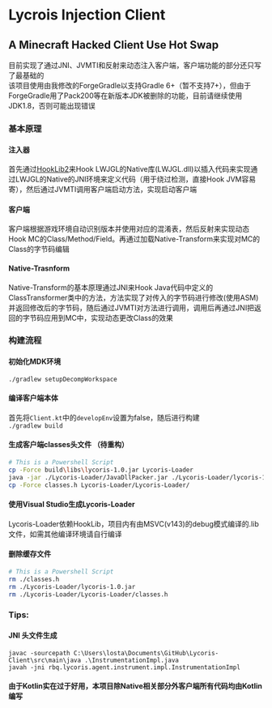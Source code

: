 # Lycrois Injection Client
## A Minecraft Hacked Client Use Hot Swap

目前实现了通过JNI、JVMTI和反射来动态注入客户端，客户端功能的部分还只写了最基础的  
该项目使用由我修改的ForgeGradle以支持Gradle 6+（暂不支持7+），但由于ForgeGradle用了Pack200等在新版本JDK被删除的功能，目前请继续使用JDK1.8，否则可能出现错误

### 基本原理

#### 注入器
首先通过[HookLib2](https://github.com/HoShiMin/HookLib)来Hook LWJGL的Native库(LWJGL.dll)以插入代码来实现通过LWJGL的Native的JNI环境来定义代码（用于绕过检测，直接Hook JVM容易寄），然后通过JVMTI调用客户端启动方法，实现启动客户端

#### 客户端
客户端根据游戏环境自动识别版本并使用对应的混淆表，然后反射来实现动态Hook MC的Class/Method/Field。再通过加载Native-Transform来实现对MC的Class的字节码编辑

#### Native-Trasnform
Native-Transform的基本原理通过JNI来Hook Java代码中定义的ClassTransformer类中的方法，方法实现了对传入的字节码进行修改(使用ASM)并返回修改后的字节码，随后通过JVMTI对方法进行调用，调用后再通过JNI把返回的字节码应用到MC中，实现动态更改Class的效果

### 构建流程
#### 初始化MDK环境
```./gradlew setupDecompWorkspace```
#### 编译客户端本体
首先将`Client.kt`中的`developEnv`设置为false，随后进行构建  
```./gradlew build```
#### 生成客户端classes头文件 （待重构）
```sh
# This is a Powershell Script
cp -Force build\libs\lycoris-1.0.jar Lycoris-Loader
java -jar ./Lycoris-Loader/JavaDllPacker.jar ./Lycoris-Loader/lycoris-1.0.jar
cp -Force classes.h Lycoris-Loader/Lycoris-Loader/
```
#### 使用Visual Studio生成Lycoris-Loader
Lycoris-Loader依赖HookLib，项目内有由MSVC(v143)的debug模式编译的.lib文件，如需其他编译环境请自行编译
#### 删除缓存文件
```sh
# This is a Powershell Script
rm ./classes.h
rm ./Lycoris-Loader/lycoris-1.0.jar
rm ./Lycoris-Loader/Lycoris-Loader/classes.h
```

### Tips:
#### JNI 头文件生成
```javac -sourcepath C:\Users\losta\Documents\GitHub\Lycoris-Client\src\main\java .\InstrumentationImpl.java```  
```javah -jni rbq.lycoris.agent.instrument.impl.InstrumentationImpl```

#### 由于Kotlin实在过于好用，本项目除Native相关部分外客户端所有代码均由Kotlin编写